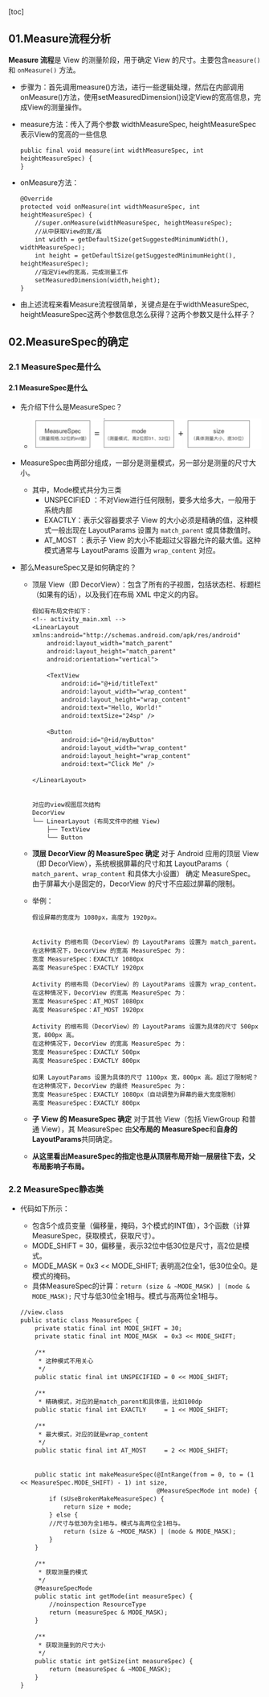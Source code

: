 [toc]

## 01.Measure流程分析

**Measure 流程**是 View 的测量阶段，用于确定 View 的尺寸。主要包含`measure()` 和 `onMeasure()` 方法。

- 步骤为：首先调用measure()方法，进行一些逻辑处理，然后在内部调用onMeasure()方法，使用setMeasuredDimension()设定View的宽高信息，完成View的测量操作。

- measure方法：传入了两个参数 widthMeasureSpec, heightMeasureSpec 表示View的宽高的一些信息

  ```
  public final void measure(int widthMeasureSpec, int heightMeasureSpec) {
  }
  ```

- onMeasure方法：

  ```
  @Override
  protected void onMeasure(int widthMeasureSpec, int heightMeasureSpec) {
      //super.onMeasure(widthMeasureSpec, heightMeasureSpec);
      //从中获取View的宽/高
      int width = getDefaultSize(getSuggestedMinimumWidth(), widthMeasureSpec);
      int height = getDefaultSize(getSuggestedMinimumHeight(), heightMeasureSpec);
      //指定View的宽高，完成测量工作
      setMeasuredDimension(width,height);
  }
  ```

- 由上述流程来看Measure流程很简单，关键点是在于widthMeasureSpec, heightMeasureSpec这两个参数信息怎么获得？这两个参数又是什么样子？

## 02.MeasureSpec的确定

### 2.1 MeasureSpec是什么

#### 2.1 MeasureSpec是什么

- 先介绍下什么是MeasureSpec？

  - ![image-20241115164445037](./../_pic_/image-20241115164445037.png)

- MeasureSpec由两部分组成，一部分是测量模式，另一部分是测量的尺寸大小。

  - 其中，Mode模式共分为三类
    - UNSPECIFIED ：不对View进行任何限制，要多大给多大，一般用于系统内部
    - EXACTLY：表示父容器要求子 View 的大小必须是精确的值，这种模式一般出现在 LayoutParams 设置为 `match_parent` 或具体数值时。
    - AT_MOST ：表示子 View 的大小不能超过父容器允许的最大值。这种模式通常与 LayoutParams 设置为 `wrap_content` 对应。

- 那么MeasureSpec又是如何确定的？

  - 顶层 View（即 DecorView）：包含了所有的子视图，包括状态栏、标题栏（如果有的话），以及我们在布局 XML 中定义的内容。

    ```
    假如有布局文件如下：
    <!-- activity_main.xml -->
    <LinearLayout xmlns:android="http://schemas.android.com/apk/res/android"
        android:layout_width="match_parent"
        android:layout_height="match_parent"
        android:orientation="vertical">
    
        <TextView
            android:id="@+id/titleText"
            android:layout_width="wrap_content"
            android:layout_height="wrap_content"
            android:text="Hello, World!"
            android:textSize="24sp" />
    
        <Button
            android:id="@+id/myButton"
            android:layout_width="wrap_content"
            android:layout_height="wrap_content"
            android:text="Click Me" />
    
    </LinearLayout>
    
    
    对应的view视图层次结构
    DecorView
    └── LinearLayout (布局文件中的根 View)
        ├── TextView
        └── Button
    ```

  - **顶层 DecorView 的 MeasureSpec 确定**
    对于 Android 应用的顶层 View（即 DecorView），系统根据屏幕的尺寸和其 LayoutParams（ `match_parent`、`wrap_content` 和具体大小设置） 确定 MeasureSpec。由于屏幕大小是固定的，DecorView 的尺寸不应超过屏幕的限制。

  - 举例：

    ```
    假设屏幕的宽度为 1080px，高度为 1920px。
    
    
    Activity 的根布局（DecorView）的 LayoutParams 设置为 match_parent。
    在这种情况下，DecorView 的宽高 MeasureSpec 为：
    宽度 MeasureSpec：EXACTLY 1080px
    高度 MeasureSpec：EXACTLY 1920px
    
    Activity 的根布局（DecorView）的 LayoutParams 设置为 wrap_content。
    在这种情况下，DecorView 的宽高 MeasureSpec 为：
    宽度 MeasureSpec：AT_MOST 1080px
    高度 MeasureSpec：AT_MOST 1920px
    
    Activity 的根布局（DecorView）的 LayoutParams 设置为具体的尺寸 500px 宽，800px 高。
    在这种情况下，DecorView 的宽高 MeasureSpec 为：
    宽度 MeasureSpec：EXACTLY 500px
    高度 MeasureSpec：EXACTLY 800px
    
    如果 LayoutParams 设置为具体的尺寸 1100px 宽，800px 高。超过了限制呢？
    在这种情况下，DecorView 的最终 MeasureSpec 为：
    宽度 MeasureSpec：EXACTLY 1080px（自动调整为屏幕的最大宽度限制）
    高度 MeasureSpec：EXACTLY 800px
    ```

  - **子 View 的 MeasureSpec 确定**
    对于其他 View（包括 ViewGroup 和普通 View），其 MeasureSpec 由**父布局的 MeasureSpec**和**自身的 LayoutParams**共同确定。

  - **从这里看出MeasureSpec的指定也是从顶层布局开始一层层往下去，父布局影响子布局。**

### 2.2 MeasureSpec静态类

- 代码如下所示：

  - 包含5个成员变量（偏移量，掩码，3个模式的INT值），3个函数（计算MeasureSpec，获取模式，获取尺寸）。
  - MODE_SHIFT = 30，偏移量，表示32位中低30位是尺寸，高2位是模式。
  - MODE_MASK  = 0x3 << MODE_SHIFT; 表明高2位全1，低30位全0。是模式的掩码。
  - 具体MeasureSpec的计算：`return (size & ~MODE_MASK) | (mode & MODE_MASK);` 尺寸与低30位全1相与。模式与高两位全1相与。

  ```
  //view.class
  public static class MeasureSpec {
      private static final int MODE_SHIFT = 30;
      private static final int MODE_MASK  = 0x3 << MODE_SHIFT;
  
      /**
       * 这种模式不用关心
       */
      public static final int UNSPECIFIED = 0 << MODE_SHIFT;
  
      /**
       * 精确模式，对应的是match_parent和具体值，比如100dp
      public static final int EXACTLY     = 1 << MODE_SHIFT;
  
      /**
       * 最大模式，对应的就是wrap_content
       */
      public static final int AT_MOST     = 2 << MODE_SHIFT;
  
     
      public static int makeMeasureSpec(@IntRange(from = 0, to = (1 << MeasureSpec.MODE_SHIFT) - 1) int size,
                                        @MeasureSpecMode int mode) {
          if (sUseBrokenMakeMeasureSpec) {
              return size + mode;
          } else {
          //尺寸与低30为全1相与。模式与高两位全1相与。
              return (size & ~MODE_MASK) | (mode & MODE_MASK);
          }
      }
  
      /**
       * 获取测量的模式
       */
      @MeasureSpecMode
      public static int getMode(int measureSpec) {
          //noinspection ResourceType
          return (measureSpec & MODE_MASK);
      }
  
      /**
       * 获取测量到的尺寸大小
       */
      public static int getSize(int measureSpec) {
          return (measureSpec & ~MODE_MASK);
      }
  }
  ```

  